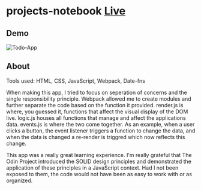 # projects-notebook [Live](https://hootdunk.github.io/task-tracker/)

## Demo
![Todo-App](https://user-images.githubusercontent.com/58009556/109590198-27d5ab00-7ad1-11eb-99e4-a3c56c7cf80b.gif)

## About
Tools used: HTML, CSS, JavaScript, Webpack, Date-fns

When making this app, I tried to focus on seperation of concerns and the single responsibility principle.  Webpack allowed me to create modules and further separate the code based on the function it provided. render.js is where, you guessed it, functions that affect the visual display of the DOM live.  logic.js houses all functions that manage and affect the applications data.  events.js is where the two come together.  As an example, when a user clicks a button, the event listener triggers a function to change the data, and when the data is changed a re-render is triggred which now reflects this change. 

This app was a really great learning experience.  I'm really grateful that The Odin Project introduced the SOLID design principles and demonstrated the application of these principles in a JavaScript context.  Had I not been exposed to them, the code would not have been as easy to work with or as organized.







